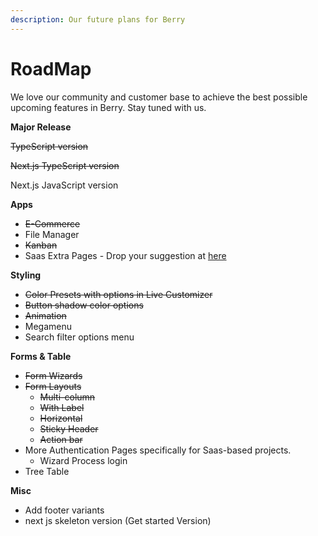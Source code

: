 ```yaml
---
description: Our future plans for Berry
---
```


# RoadMap

We love our community and customer base to achieve the best possible upcoming features in Berry. Stay tuned with us.

**Major Release**

~~TypeScript version~~

~~Next.js TypeScript version~~

Next.js JavaScript version

**Apps**

* ~~E-Commerce~~
* File Manager
* ~~Kanban~~
* Saas Extra Pages - Drop your suggestion at [here](https://codedthemes.support-hub.io)

**Styling**

* ~~Color Presets with options in Live Customizer~~
* ~~Button shadow color options~~
* ~~Animation~~
* Megamenu
* Search filter options menu

**Forms & Table**

* ~~Form Wizards~~
* ~~Form Layouts~~
  * ~~Multi-column~~
  * ~~With Label~~
  * ~~Horizontal~~
  * ~~Sticky Header~~
  * ~~Action bar~~
* More Authentication Pages specifically for Saas-based projects.
  * Wizard Process login
* Tree Table

**Misc**

* Add footer variants
* next js skeleton version (Get started Version)
